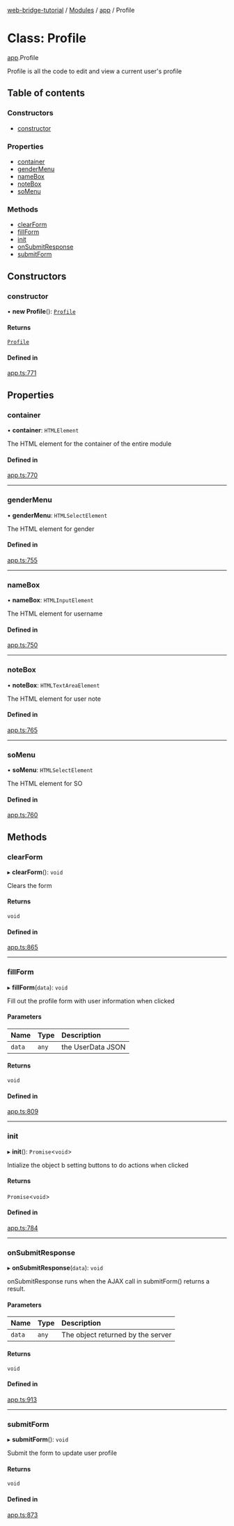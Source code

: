 [web-bridge-tutorial](../README.md) / [Modules](../modules.md) / [app](../modules/app.md) / Profile

# Class: Profile

[app](../modules/app.md).Profile

Profile is all the code to edit and view a current user's profile

## Table of contents

### Constructors

- [constructor](app.Profile.md#constructor)

### Properties

- [container](app.Profile.md#container)
- [genderMenu](app.Profile.md#gendermenu)
- [nameBox](app.Profile.md#namebox)
- [noteBox](app.Profile.md#notebox)
- [soMenu](app.Profile.md#somenu)

### Methods

- [clearForm](app.Profile.md#clearform)
- [fillForm](app.Profile.md#fillform)
- [init](app.Profile.md#init)
- [onSubmitResponse](app.Profile.md#onsubmitresponse)
- [submitForm](app.Profile.md#submitform)

## Constructors

### constructor

• **new Profile**(): [`Profile`](app.Profile.md)

#### Returns

[`Profile`](app.Profile.md)

#### Defined in

[app.ts:771](https://bitbucket.org/sml3/cse216_sp24_team_21/src/da9d4b71a0cdbaa79f676d5395242a23f3c049fb/web/app.ts#lines-771)

## Properties

### container

• **container**: `HTMLElement`

The HTML element for the container of the entire module

#### Defined in

[app.ts:770](https://bitbucket.org/sml3/cse216_sp24_team_21/src/da9d4b71a0cdbaa79f676d5395242a23f3c049fb/web/app.ts#lines-770)

___

### genderMenu

• **genderMenu**: `HTMLSelectElement`

The HTML element for gender

#### Defined in

[app.ts:755](https://bitbucket.org/sml3/cse216_sp24_team_21/src/da9d4b71a0cdbaa79f676d5395242a23f3c049fb/web/app.ts#lines-755)

___

### nameBox

• **nameBox**: `HTMLInputElement`

The HTML element for username

#### Defined in

[app.ts:750](https://bitbucket.org/sml3/cse216_sp24_team_21/src/da9d4b71a0cdbaa79f676d5395242a23f3c049fb/web/app.ts#lines-750)

___

### noteBox

• **noteBox**: `HTMLTextAreaElement`

The HTML element for user note

#### Defined in

[app.ts:765](https://bitbucket.org/sml3/cse216_sp24_team_21/src/da9d4b71a0cdbaa79f676d5395242a23f3c049fb/web/app.ts#lines-765)

___

### soMenu

• **soMenu**: `HTMLSelectElement`

The HTML element for SO

#### Defined in

[app.ts:760](https://bitbucket.org/sml3/cse216_sp24_team_21/src/da9d4b71a0cdbaa79f676d5395242a23f3c049fb/web/app.ts#lines-760)

## Methods

### clearForm

▸ **clearForm**(): `void`

Clears the form

#### Returns

`void`

#### Defined in

[app.ts:865](https://bitbucket.org/sml3/cse216_sp24_team_21/src/da9d4b71a0cdbaa79f676d5395242a23f3c049fb/web/app.ts#lines-865)

___

### fillForm

▸ **fillForm**(`data`): `void`

Fill out the profile form with user information
when clicked

#### Parameters

| Name | Type | Description |
| :------ | :------ | :------ |
| `data` | `any` | the UserData JSON |

#### Returns

`void`

#### Defined in

[app.ts:809](https://bitbucket.org/sml3/cse216_sp24_team_21/src/da9d4b71a0cdbaa79f676d5395242a23f3c049fb/web/app.ts#lines-809)

___

### init

▸ **init**(): `Promise`\<`void`\>

Intialize the object b setting buttons to do actions
when clicked

#### Returns

`Promise`\<`void`\>

#### Defined in

[app.ts:784](https://bitbucket.org/sml3/cse216_sp24_team_21/src/da9d4b71a0cdbaa79f676d5395242a23f3c049fb/web/app.ts#lines-784)

___

### onSubmitResponse

▸ **onSubmitResponse**(`data`): `void`

onSubmitResponse runs when the AJAX call in submitForm() returns a
result.

#### Parameters

| Name | Type | Description |
| :------ | :------ | :------ |
| `data` | `any` | The object returned by the server |

#### Returns

`void`

#### Defined in

[app.ts:913](https://bitbucket.org/sml3/cse216_sp24_team_21/src/da9d4b71a0cdbaa79f676d5395242a23f3c049fb/web/app.ts#lines-913)

___

### submitForm

▸ **submitForm**(): `void`

Submit the form to update user profile

#### Returns

`void`

#### Defined in

[app.ts:873](https://bitbucket.org/sml3/cse216_sp24_team_21/src/da9d4b71a0cdbaa79f676d5395242a23f3c049fb/web/app.ts#lines-873)
